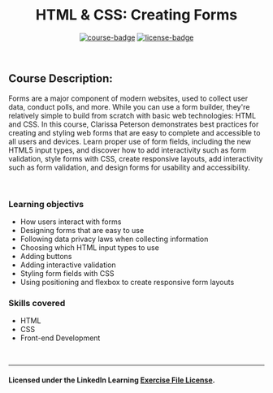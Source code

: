 <div align="center">

# HTML & CSS: Creating Forms

[![course-badge]][course-link]
[![license-badge]][LICENSE]

</div>

<!-- badge info -->
[course-badge]:https://img.shields.io/badge/learning-HTML%20&%20CSS-white?logo=Linkedin&labelColor=blue&style=for-the-badge
[course-link]:https://www.linkedin.com/learning/html-css-creating-forms "HTML & CSS: Creating Forms"
[license-badge]:https://img.shields.io/badge/learning-license-success?logo=Linkedin&labelColor=black&style=for-the-badge

<br>

## Course Description:
Forms are a major component of modern websites, used to collect user data, conduct polls, and more. While you can use a form builder, they're relatively simple to build from scratch with basic web technologies: HTML and CSS. In this course, Clarissa Peterson demonstrates best practices for creating and styling web forms that are easy to complete and accessible to all users and devices. Learn proper use of form fields, including the new HTML5 input types, and discover how to add interactivity such as form validation, style forms with CSS, create responsive layouts, add interactivity such as form validation, and design forms for usability and accessibility.

<br>

### Learning objectivs
- How users interact with forms
- Designing forms that are easy to use
- Following data privacy laws when collecting information
- Choosing which HTML input types to use
- Adding buttons
- Adding interactive validation
- Styling form fields with CSS
- Using positioning and flexbox to create responsive form layouts

### Skills covered
- HTML
- CSS
- Front-end Development

<br>

---
#### Licensed under the LinkedIn Learning [Exercise File License][LICENSE].

[LICENSE]:../../LICENSE "LinkedIn Learning License"